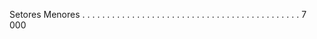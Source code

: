 ﻿Setores Menores . . . . . . . . . . . . . . . . . . . . . . . . . . . . . . . . . . . . . . . . . . . . 7 000